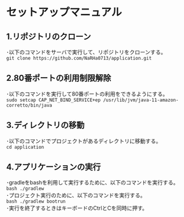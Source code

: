 # セットアップマニュアル

## 1.リポジトリのクローン
･以下のコマンドをサーバで実行して、リポジトリをクローンする。<br>
`git clone https://github.com/NaRHa0713/application.git`<br>

## 2.80番ポートの利用制限解除
･以下のコマンドを実行して80番ポートの利用をできるようにする。<br>
`sudo setcap CAP_NET_BIND_SERVICE+ep /usr/lib/jvm/java-11-amazon-corretto/bin/java`<br>

## 3.ディレクトリの移動
･以下のコマンドでプロジェクトがあるディレクトリに移動する。<br>
`cd application`<br>

## 4.アプリケーションの実行
･gradleをbashを利用して実行するために、以下のコマンドを実行する。<br>
`bash ./gradlew`<br>
･プロジェクト実行のために、以下のコマンドを実行する。<br>
`bash ./gradlew bootrun`<br>
･実行を終了するときはキーボードのCtrlとCを同時に押す。<br>
